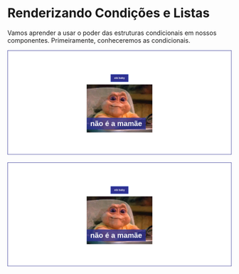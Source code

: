 # Renderizando Condições e Listas

Vamos aprender a usar o poder das estruturas condicionais em nossos componentes. Primeiramente, conheceremos as condicionais.

![img01](assets/img02.gif)

<template>
  <div>
    <button>olá baby</button>
    <div>
    	<img src="https://s-media-cache-ak0.pinimg.com/736x/ca/c7/4d/cac74dc6a46078579bc13cf77c30abf7--baby-no-facebook.jpg">
    	<p>é a mamãe</p>
    </div>
    <div>
    	<img src="https://i.pinimg.com/736x/bf/5c/cc/bf5cccadb664bd703f4b72a0df5a9515--meme-baby.jpg">
    	<p>não é a mamãe</p>
    </div>
  </div>
</template>

<script>
export default {
  name: 'Aula04',
  data () {
    return {
      mae: true
    }
  }
}
</script>

<template>
  <div>
    <button v-on:click="mae = !mae">olá baby</button>
    <div v-if="mae">
    	<img src="https://s-media-cache-ak0.pinimg.com/736x/ca/c7/4d/cac74dc6a46078579bc13cf77c30abf7--baby-no-facebook.jpg">
    	<p>é a mamãe</p>
    </div>
    <div v-else> 
    	<img src="https://i.pinimg.com/736x/bf/5c/cc/bf5cccadb664bd703f4b72a0df5a9515--meme-baby.jpg">
    	<p>não é a mamãe</p>
    </div>
  </div>
</template>

<script>
export default {
  name: 'Aula04',
  data () {
    return {
      mae: true
    }
  }
}
</script>


![img04](assets/img02.gif)